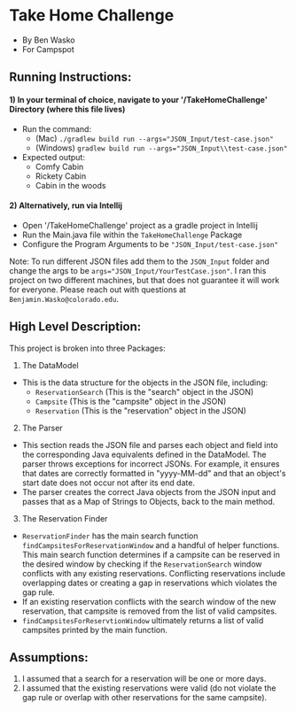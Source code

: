 # Take Home Challenge
- By Ben Wasko
- For Campspot

## Running Instructions:
#### 1) In your terminal of choice, navigate to your '/TakeHomeChallenge' Directory (where this file lives)
- Run the command:
    - (Mac) `./gradlew build run --args="JSON_Input/test-case.json"`
    - (Windows) `gradlew build run --args="JSON_Input\\test-case.json"`
- Expected output:
    - Comfy Cabin
    - Rickety Cabin
    - Cabin in the woods
#### 2) Alternatively, run via Intellij
- Open '/TakeHomeChallenge' project as a gradle project in Intellij
- Run the Main.java file within the `TakeHomeChallenge` Package
- Configure the Program Arguments to be `"JSON_Input/test-case.json"`

Note: To run different JSON files add them to the `JSON_Input` folder and change the args to be `args="JSON_Input/YourTestCase.json"`. I ran this project on two different machines, but that does not guarantee it will work for everyone. Please reach out with questions at `Benjamin.Wasko@colorado.edu`.

## High Level Description:

This project is broken into three Packages:
1) The DataModel
- This is the data structure for the objects in the JSON file, including:
    - `ReservationSearch` (This is the "search" object in the JSON)
    - `Campsite` (This is the "campsite" object in the JSON)
    - `Reservation` (This is the "reservation" object in the JSON)
2) The Parser
- This section reads the JSON file and parses each object and field into the corresponding Java equivalents defined in the DataModel. The parser throws exceptions for incorrect JSONs. For example, it ensures that dates are correctly formatted in "yyyy-MM-dd" and that an object's start date does not occur not after its end date.
- The parser creates the correct Java objects from the JSON input and passes that as a Map of Strings to Objects, back to the main method.
3) The Reservation Finder
- `ReservationFinder` has the main search function `findCampsitesForReservationWindow` and a handful of helper functions. This main search function determines if a campsite can be reserved in the desired window by checking if the `ReservationSearch` window conflicts with any existing reservations. Conflicting reservations include overlapping dates or creating a gap in reservations which violates the gap rule.
- If an existing reservation conflicts with the search window of the new reservation, that campsite is removed from the list of valid campsites.
- `findCampsitesForReservtionWindow` ultimately returns a list of valid campsites printed by the main function.

## Assumptions:
1) I assumed that a search for a reservation will be one or more days.
2) I assumed that the existing reservations were valid (do not violate the gap rule or overlap with other reservations for the same campsite).
